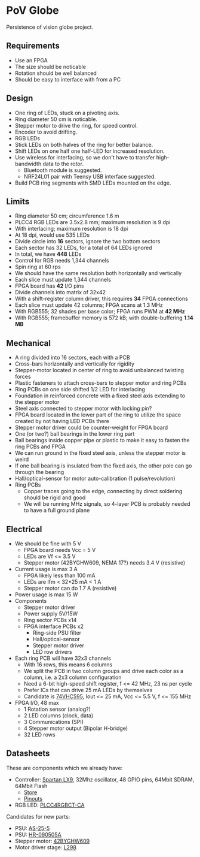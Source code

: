 PoV Globe
=========

Persistence of vision globe project.

Requirements
------------
* Use an FPGA
* The size should be noticable
* Rotation should be well balanced
* Should be easy to interface with from a PC

Design
------
* One ring of LEDs, stuck on a pivoting axis.
* Ring diameter 50 cm is noticable.
* Stepper motor to drive the ring, for speed control.
* Encoder to avoid drifting.
* RGB LEDs
* Stick LEDs on both halves of the ring for better balance.
* Shift LEDs on one half one half-LED for increased resolution.
* Use wireless for interfacing, so we don't have to transfer high-bandwidth data to the rotor.
  * Bluetooth module is suggested.
  * NRF24L01 pair with Teensy USB interface suggested.
* Build PCB ring segments with SMD LEDs mounted on the edge.

Limits
------
* Ring diameter 50 cm; circumference 1.6 m
* PLCC4 RGB LEDs are 3.5x2.8 mm; maximum resolution is 9 dpi
* With interlacing; maximum resolution is 18 dpi
* At 18 dpi, would use 535 LEDs
* Divide circle into **16** sectors, ignore the two bottom sectors
* Each sector has 32 LEDs, for a total of 64 LEDs ignored
* In total, we have **448** LEDs
* Control for RGB needs 1,344 channels
* Spin ring at 60 rps
* We should have the same resolution both horizontally and vertically
* Each slice must update 1,344 channels
* FPGA board has **42** I/O pins
* Divide channels into matrix of 32x42
* With a shift-register column driver, this requires **34** FPGA connections
* Each slice must update 42 columns; FPGA scans at 1.3 MHz
* With RGB555; 32 shades per base color; FPGA runs PWM at **42 MHz**
* With RGB555; framebuffer memory is 572 kB; with double-buffering **1.14 MB**

Mechanical
----------
* A ring divided into 16 sectors, each with a PCB
* Cross-bars horizontally and vertically for rigidity
* Stepper-motor located in center of ring to avoid unbalanced twisting forces
* Plastic fasteners to attach cross-bars to stepper motor and ring PCBs
* Ring PCBs on one side shifted 1/2 LED for interlacing
* Foundation in reinforced concrete with a fixed steel axis extending to the stepper motor
* Steel axis connected to stepper motor with locking pin?
* FPGA board located in the lower part of the ring to utilize the space created by not having LED PCBs there
* Stepper motor driver could be counter-weight for FPGA board
* One (or two?) ball bearings in the lower ring part
* Ball bearings inside copper pipe or plastic to make it easy to fasten the ring PCBs and FPGA
* We can run ground in the fixed steel axis, unless the stepper motor is weird
* If one ball bearing is insulated from the fixed axis, the other pole can go through the bearing
* Hall/optical-sensor for motor auto-calibration (1 pulse/revolution)
* Ring PCBs
  * Copper traces going to the edge, connecting by direct soldering should be rigid and good
  * We will be running MHz signals, so 4-layer PCB is probably needed to have a full ground plane

Electrical
----------
* We should be fine with 5 V
  * FPGA board needs Vcc = 5 V
  * LEDs are Vf <= 3.5 V
  * Stepper motor (42BYGHW609, NEMA 17?) needs 3.4 V (resistive)
* Current usage is max 3 A
  * FPGA likely less than 100 mA
  * LEDs are Ifm < 32*25 mA < 1 A
  * Stepper motor can do 1.7 A (resistive)
* Power usage is max 15 W
* Components
  * Stepper motor driver
  * Power supply 5V/15W
  * Ring sector PCBs x14
  * FPGA interface PCBs x2
    * Ring-side PSU filter
    * Hall/optical-sensor
    * Stepper motor driver
    * LED row drivers
* Each ring PCB will have 32x3 channels
  * With 16 rows, this means 6 columns
  * We split the PCB in two column groups and drive each color as a column, i.e. a 2x3 column configuration
  * Need a 6-bit high-speed shift register, f <= 42 MHz, 23 ns per cycle
  * Prefer ICs that can drive 25 mA LEDs by themselves
  * Candidate is [74VHC595](http://www.fairchildsemi.com/ds/74/74VHC595.pdf), Iout <= 25 mA, Vcc <= 5.5 V, f <= 155 MHz
* FPGA I/O, 48 max
  * 1 Rotation sensor (analog?)
  * 2 LED columns (clock, data)
  * 3 Communications (SPI)
  * 4 Stepper motor output (Bipolar H-bridge)
  * 32 LED rows

Datasheets
----------
These are components which we already have:

* Controller: [Spartan LX9](http://www.xilinx.com/support/documentation/data_sheets/ds160.pdf), 32Mhz oscillator, 48 GPIO pins, 64Mbit SDRAM, 64Mbit Flash
  * [Store](http://store.gadgetfactory.net/papilio-pro)
  * [Pinouts](http://papilio.cc/index.php?n=Playground.PapilioPinouts)
* RGB LED: [PLCC4RGBCT-CA](http://www.hebeiltd.com.cn/led.datasheet/PLCC4RGBCT-CA.pdf)

Candidates for new parts:

* PSU: [AS-25-5](http://www.aliexpress.com/item/25W-5V-Small-Volume-Single-Output-Switching-power-supply-for-LED-Strip-light/628334432.html)
* PSU: [HR-090505A](http://www.aliexpress.com/item/AC-DC-Adapter-5V-5A-DC-Plug-Size-5-5x2-5mm-Power-Adapter-Charger-Switching-with/1060711434.html)
* Stepper motor: [42BYGHW609](http://www.aliexpress.com/item/Best-Selling-5-PCS-Wantai-4-lead-Nema-17-Stepper-Motor-42BYGHW609-56oz-in-40mm-1/599005546.html)
* Motor driver stage: [L298](http://www.st.com/st-web-ui/static/active/en/resource/technical/document/datasheet/CD00000240.pdf)
